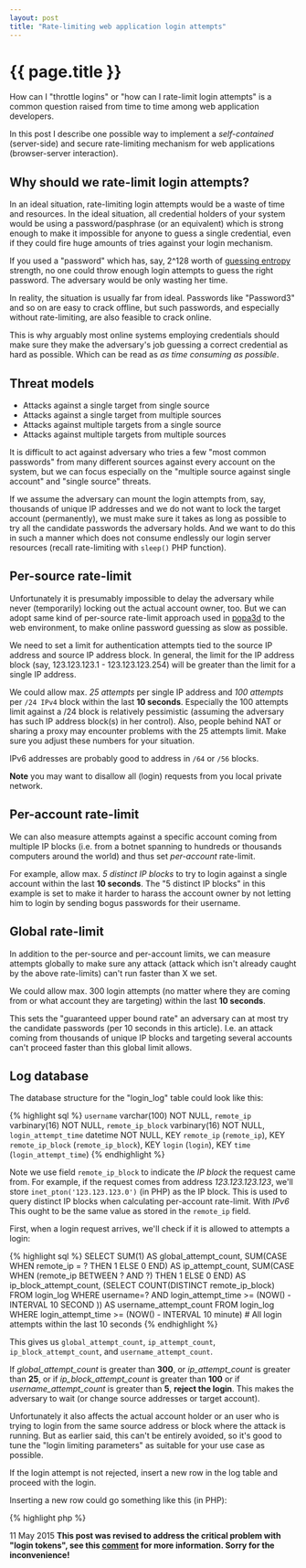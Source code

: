 ```yaml
---
layout: post
title: "Rate-limiting web application login attempts"
---
```


{{ page.title }}
================

How can I "throttle logins" or "how can I rate-limit login attempts" is a common question raised from time to time among web application developers.

In this post I describe one possible way to implement a *self-contained* (server-side) and secure rate-limiting mechanism for web applications (browser-server interaction).

## Why should we rate-limit login attempts?

In an ideal situation, rate-limiting login attempts would be a waste of time and resources. In the ideal situation, all credential holders of your system would be using a password/pasphrase (or an equivalent) which is strong enough to make it impossible for anyone to guess a single credential, even if they could fire huge amounts of tries against your login mechanism.

If you used a "password" which has, say, 2^128 worth of [guessing entropy](http://www.lysator.liu.se/~jc/mthesis/4_Entropy.html#SECTION00430000000000000000) strength, no one could throw enough login attempts to guess the right password. The adversary would be only wasting her time.

In reality, the situation is usually far from ideal. Passwords like "Password3" and so on are easy to crack offline, but such passwords, and especially without rate-limiting, are also feasible to crack online.

This is why arguably most online systems employing credentials should make sure they make the adversary's job guessing a correct credential as hard as possible. Which can be read as *as time consuming as possible*.

## Threat models

* Attacks against a single target from single source
* Attacks against a single target from multiple sources
* Attacks against multiple targets from a single source
* Attacks against multiple targets from multiple sources

It is difficult to act against adversary who tries a few "most common passwords" from many different sources against every account on the system, but we can focus especially on the "multiple source against single account" and "single source" threats. 

If we assume the adversary can mount the login attempts from, say, thousands of unique IP addresses and we do not want to lock the target account (permanently), we must make sure it takes as long as possible to try all the candidate passwords the adversary holds. And we want to do this in such a manner which does not consume endlessly our login server resources (recall rate-limiting with `sleep()` PHP function).

## Per-source rate-limit

Unfortunately it is presumably impossible to delay the adversary while never (temporarily) locking out the actual account owner, too. But we can adopt same kind of per-source rate-limit approach used in [popa3d](http://www.openwall.com/popa3d/) to the web environment, to make online password guessing as slow as possible.

We need to set a limit for authentication attempts tied to the source IP address and source IP address block. In general, the limit for the IP address block (say, 123.123.123.1 - 123.123.123.254) will be greater than the limit for a single IP address.
 
We could allow max. *25 attempts* per single IP address and *100 attempts* per `/24 IPv4` block within the last **10 seconds**. Especially the 100 attempts limit against a /24 block is relatively pessimistic (assuming the adversary has such IP address block(s) in her control). Also, people behind NAT or sharing a proxy may encounter problems with the 25 attempts limit. Make sure you adjust these numbers for your situation.

IPv6 addresses are probably good to address in `/64` or `/56` blocks.

**Note** you may want to disallow all (login) requests from you local private network.

## Per-account rate-limit

We can also measure attempts against a specific account coming from multiple IP blocks (i.e. from a botnet spanning to hundreds or thousands computers around the world) and thus set *per-account* rate-limit.
 
For example, allow max. *5 distinct IP blocks* to try to login against a single account within the last **10 seconds**. The "5 distinct IP blocks" in this example is set to make it harder to harass the account owner by not letting him to login by sending bogus passwords for their username.

## Global rate-limit

In addition to the per-source and per-account limits, we can measure attempts globally to make sure any attack (attack which isn't already caught by the above rate-limits) can't run faster than X we set.

We could allow max. 300 login attempts (no matter where they are coming from or what account they are targeting) within the last **10 seconds**.

This sets the "guaranteed upper bound rate" an adversary can at most try the candidate passwords (per 10 seconds in this article). I.e. an attack coming from thousands of unique IP blocks and targeting several accounts can't proceed faster than this global limit allows.

## Log database

The database structure for the "login_log" table could look like this:

{% highlight sql %}
`username` varchar(100) NOT NULL,
`remote_ip` varbinary(16) NOT NULL,
`remote_ip_block` varbinary(16) NOT NULL,
`login_attempt_time` datetime NOT NULL,
KEY `remote_ip` (`remote_ip`),
KEY `remote_ip_block` (`remote_ip_block`),
KEY `login` (`login`),
KEY `time` (`login_attempt_time`)
{% endhighlight %}

Note we use field `remote_ip_block` to indicate the *IP block* the request came from. For example, if the request comes from address *123.123.123.123*, we'll store `inet_pton('123.123.123.0')` (in PHP) as the IP block. This is used to query distinct IP blocks when calculating per-account rate-limit. With *IPv6* This ought to be the same value as stored in the `remote_ip` field.

First, when a login request arrives, we'll check if it is allowed to attempts a login:

{% highlight sql %}
SELECT
SUM(1) AS global_attempt_count,
SUM(CASE WHEN remote_ip = ? THEN 1 ELSE 0 END) AS ip_attempt_count,
SUM(CASE WHEN (remote_ip BETWEEN ? AND ?) THEN 1 ELSE 0 END) AS ip_block_attempt_count,
(SELECT COUNT(DISTINCT remote_ip_block) FROM login_log WHERE username=? AND login_attempt_time >= (NOW() - INTERVAL 10 SECOND )) AS username_attempt_count
FROM login_log
WHERE
login_attempt_time >= (NOW() - INTERVAL 10 minute) # All login attempts within the last 10 seconds
{% endhighlight %}

This gives us `global_attempt_count`, `ip_attempt_count`, `ip_block_attempt_count`, and `username_attempt_count`.

If *global_attempt_count* is greater than **300**, or *ip_attempt_count* is greater than **25**, or if *ip_block_attempt_count* is greater than **100** or if *username_attempt_count* is greater than **5**, **reject the login**. This makes the adversary to wait (or change source addresses or target account).

Unfortunately it also affects the actual account holder or an user who is trying to login from the same source address or block where the attack is running. But as earlier said, this can't be entirely avoided, so it's good to tune the "login limiting parameters" as suitable for your use case as possible.  

If the login attempt is not rejected, insert a new row in the log table and proceed with the login.
 
Inserting a new row could go something like this (in PHP):

{% highlight php %}
<?php
$username = $_POST['username'];
$remote_ip = inet_pton($_SERVER['REMOTE_ADDR']); // inet_pton can handle both IPv4 and IPv6 addresses, treat IPv6 addresses as /64 or /56 blocks.
$remote_ip_block = long2ip(ip2long($_SERVER['_REMOTE_ADDR']) & 0xFFFFFF00); // Something like this to turn the last octet of IPv4 address into a 0.
$query = "INSERT INTO login_log SET username=?, remote_ip=?, remote_ip_block=?, login_attempt_time=NOW()";
{% endhighlight %}

**In addition** to setting a "hard limit" for the current client, it is probably a good idea to add CAPTCHA and/or require 2-Factor Authentication after a certain threshold (server-side "hard limits" and client-side challenge-response tests are not mutually exclusive).

### About the relational database

Regarding the above database, it may be good to delete older records periodically to make sure the log database doesn't grow too big (and waste space and resources).

Also, if you consider in-memory databases, like [Redis](http://redis.io/), to hold the logging information, pay attention to the "persistence problem" where older records are erased and how to query IP ranges. (Although needing to hold the records for 10 seconds may not be a problem).

## How much does this help us?

The above rate-limiting methods sets upper bounds to different kind of attacks.

The most "basic attack" (coming from just one address) is limited to 25 attempts per 10 seconds.

Attacks coming from multiple hosts are limited to 100 attempts per 10 seconds when coming from a single /24 IPv4 block.

Attacks against a single username are limited to span at maximum to 5 different IP blocks per 10 seconds.

And finally, there is 300 attempts global limit (per 10 seconds).

## Closing words

The above described method is a self-contained (no external special hardware required) method which can be modified precisely for your situation to detect brute-force attempts, and act against these attacks. However, even aggressive login rate-limiting can not save poor passwords, so make sure no weak passwords enters in the system.

In the other side of the coin, the login related database handling will require resources. As for single login two database queries must be run (SELECT and INSERT). Although the INSERT only happens when the rate-limits are not reached.

After all, this involves once again traditional *security vs usability* trade-offs.

<div>
    <p><span class="label label-primary">11 May 2015</span> <strong><span class="text-danger">This post was revised to address the critical problem with "login tokens", see this <a href="http://timoh6.github.io/2015/05/07/Rate-limiting-web-application-login-attempts.html#comment-2013493916">comment</a> for more information. Sorry for the inconvenience!</span></strong></p>
</div>